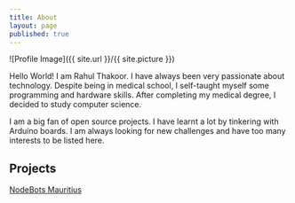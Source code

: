 ```yaml
---
title: About
layout: page
published: true
---
```

![Profile Image]({{ site.url }}/{{ site.picture }})

<p>Hello World! I am Rahul Thakoor. I have always been very passionate about technology. Despite being in medical school, I self-taught myself some programming and hardware skills. After completing my medical degree, I decided to study computer science.</p>

<p>I am a big fan of open source projects. I have learnt a lot by tinkering with Arduino boards.
I am always looking for new challenges and have too many interests to be listed here.</p>

## Projects
[NodeBots Mauritius](https://nodebotsmu.github.io/)
